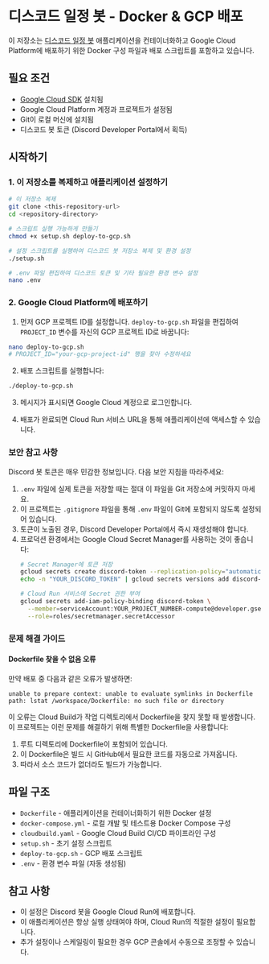 # 디스코드 일정 봇 - Docker & GCP 배포

이 저장소는 [디스코드 일정 봇](https://github.com/fireintheall/winder2.git) 애플리케이션을 컨테이너화하고 Google Cloud Platform에 배포하기 위한 Docker 구성 파일과 배포 스크립트를 포함하고 있습니다.

## 필요 조건

- [Google Cloud SDK](https://cloud.google.com/sdk/docs/install) 설치됨
- Google Cloud Platform 계정과 프로젝트가 설정됨
- Git이 로컬 머신에 설치됨
- 디스코드 봇 토큰 (Discord Developer Portal에서 획득)

## 시작하기

### 1. 이 저장소를 복제하고 애플리케이션 설정하기

```bash
# 이 저장소 복제
git clone <this-repository-url>
cd <repository-directory>

# 스크립트 실행 가능하게 만들기
chmod +x setup.sh deploy-to-gcp.sh

# 설정 스크립트를 실행하여 디스코드 봇 저장소 복제 및 환경 설정
./setup.sh

# .env 파일 편집하여 디스코드 토큰 및 기타 필요한 환경 변수 설정
nano .env
```

### 2. Google Cloud Platform에 배포하기

1. 먼저 GCP 프로젝트 ID를 설정합니다. `deploy-to-gcp.sh` 파일을 편집하여 `PROJECT_ID` 변수를 자신의 GCP 프로젝트 ID로 바꿉니다:

```bash
nano deploy-to-gcp.sh
# PROJECT_ID="your-gcp-project-id" 행을 찾아 수정하세요
```

2. 배포 스크립트를 실행합니다:

```bash
./deploy-to-gcp.sh
```

3. 메시지가 표시되면 Google Cloud 계정으로 로그인합니다.

4. 배포가 완료되면 Cloud Run 서비스 URL을 통해 애플리케이션에 액세스할 수 있습니다.

### 보안 참고 사항

Discord 봇 토큰은 매우 민감한 정보입니다. 다음 보안 지침을 따라주세요:

1. `.env` 파일에 실제 토큰을 저장할 때는 절대 이 파일을 Git 저장소에 커밋하지 마세요.
2. 이 프로젝트는 `.gitignore` 파일을 통해 `.env` 파일이 Git에 포함되지 않도록 설정되어 있습니다.
3. 토큰이 노출된 경우, Discord Developer Portal에서 즉시 재생성해야 합니다.
4. 프로덕션 환경에서는 Google Cloud Secret Manager를 사용하는 것이 좋습니다:
   ```bash
   # Secret Manager에 토큰 저장
   gcloud secrets create discord-token --replication-policy="automatic"
   echo -n "YOUR_DISCORD_TOKEN" | gcloud secrets versions add discord-token --data-file=-
   
   # Cloud Run 서비스에 Secret 권한 부여
   gcloud secrets add-iam-policy-binding discord-token \
     --member=serviceAccount:YOUR_PROJECT_NUMBER-compute@developer.gserviceaccount.com \
     --role=roles/secretmanager.secretAccessor
   ```

### 문제 해결 가이드

#### Dockerfile 찾을 수 없음 오류

만약 배포 중 다음과 같은 오류가 발생하면:
```
unable to prepare context: unable to evaluate symlinks in Dockerfile path: lstat /workspace/Dockerfile: no such file or directory
```

이 오류는 Cloud Build가 작업 디렉토리에서 Dockerfile을 찾지 못할 때 발생합니다. 이 프로젝트는 이런 문제를 해결하기 위해 특별한 Dockerfile을 사용합니다:

1. 루트 디렉토리에 Dockerfile이 포함되어 있습니다.
2. 이 Dockerfile은 빌드 시 GitHub에서 필요한 코드를 자동으로 가져옵니다.
3. 따라서 소스 코드가 없더라도 빌드가 가능합니다.

## 파일 구조

- `Dockerfile` - 애플리케이션을 컨테이너화하기 위한 Docker 설정
- `docker-compose.yml` - 로컬 개발 및 테스트용 Docker Compose 구성
- `cloudbuild.yaml` - Google Cloud Build CI/CD 파이프라인 구성
- `setup.sh` - 초기 설정 스크립트
- `deploy-to-gcp.sh` - GCP 배포 스크립트
- `.env` - 환경 변수 파일 (자동 생성됨)

## 참고 사항

- 이 설정은 Discord 봇을 Google Cloud Run에 배포합니다.
- 이 애플리케이션은 항상 실행 상태여야 하며, Cloud Run의 적절한 설정이 필요합니다.
- 추가 설정이나 스케일링이 필요한 경우 GCP 콘솔에서 수동으로 조정할 수 있습니다.
